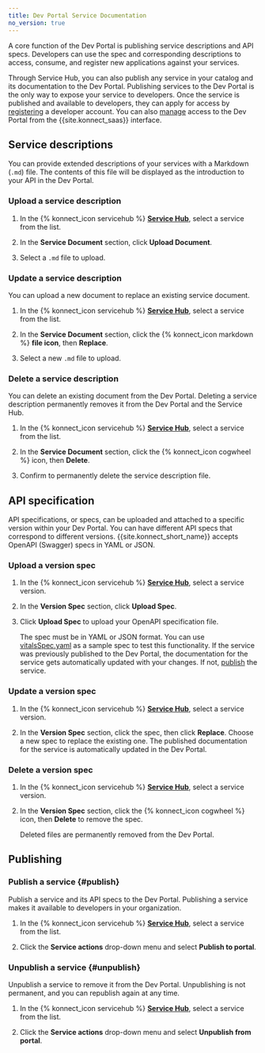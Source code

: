 ```yaml
---
title: Dev Portal Service Documentation
no_version: true
---
```


A core function of the Dev Portal is publishing service descriptions and API specs. Developers can use the spec and corresponding descriptions to access, consume, and register new applications against your services.

Through Service Hub, you can also publish any service in your catalog and its
documentation to the Dev Portal. Publishing services to the Dev Portal is the only way to expose your service to developers. Once the service is published and available to developers, they can apply for access by [registering](/konnect/dev-portal/dev-reg/) a developer account. You can also [manage](/konnect/dev-portal/access-and-approval/manage-devs/) access to the Dev Portal from the {{site.konnect_saas}} interface.

## Service descriptions

You can provide extended descriptions of your services with a Markdown (`.md`) file. The contents of this file will be displayed as the introduction to your API in the Dev Portal.

### Upload a service description

1. In the {% konnect_icon servicehub %} [**Service Hub**](https://cloud.konghq.com/servicehub), select a service from the list.

1. In the **Service Document** section, click **Upload Document**.

1. Select a `.md` file to upload.

### Update a service description

You can upload a new document to replace an existing service document.

1. In the {% konnect_icon servicehub %} [**Service Hub**](https://cloud.konghq.com/servicehub), select a service from the list.

1. In the **Service Document** section, click the {% konnect_icon markdown %} **file icon**, then **Replace**.

1. Select a new `.md` file to upload.

### Delete a service description

You can delete an existing document from the Dev Portal. Deleting a service description permanently removes it from the Dev Portal and the Service Hub.

1. In the {% konnect_icon servicehub %} [**Service Hub**](https://cloud.konghq.com/servicehub), select a service from the list.

1. In the **Service Document** section, click the {% konnect_icon cogwheel %} icon, then **Delete**.

1. Confirm to permanently delete the service description file.

## API specification

API specifications, or specs, can be uploaded and attached to a specific version within your Dev Portal.
You can have different API specs that correspond to different versions.
{{site.konnect_short_name}} accepts OpenAPI (Swagger) specs in YAML or JSON.

### Upload a version spec

1. In the {% konnect_icon servicehub %} [**Service Hub**](https://cloud.konghq.com/servicehub), select a service version.

1. In the **Version Spec** section, click **Upload Spec**.

1. Click **Upload Spec** to upload your OpenAPI specification file.

    The spec must be in YAML or JSON format. You
    can use [vitalsSpec.yaml](/konnect/vitalsSpec.yaml) as a sample spec to test this functionality.
    If the service was previously published to the Dev Portal, the documentation
    for the service gets automatically updated with your changes. If not,
    [publish](/konnect/servicehub/service-documentation/#publishing) the service.

### Update a version spec

1. In the {% konnect_icon servicehub %} [**Service Hub**](https://cloud.konghq.com/servicehub), select a service version.

1. In the **Version Spec** section, click the spec, then click **Replace**.
Choose a new spec to replace the existing one.
The published documentation for the service is automatically updated in the Dev Portal.

### Delete a version spec

1. In the {% konnect_icon servicehub %} [**Service Hub**](https://cloud.konghq.com/servicehub), select a service version.

1. In the **Version Spec** section, click the {% konnect_icon cogwheel %} icon, then **Delete** to remove the spec.

    Deleted files are permanently removed from the Dev Portal.

## Publishing

### Publish a service {#publish}

Publish a service and its API specs to the Dev Portal. Publishing a service makes it available to developers in your organization.

1. In the {% konnect_icon servicehub %} [**Service Hub**](https://cloud.konghq.com/servicehub), select a service from the list.

1. Click the **Service actions** drop-down menu and select **Publish to portal**.

### Unpublish a service {#unpublish}

Unpublish a service to remove it from the Dev Portal. Unpublishing is not permanent, and you can republish again at any time.

1. In the {% konnect_icon servicehub %} [**Service Hub**](https://cloud.konghq.com/servicehub), select a service from the list.

1. Click the **Service actions** drop-down menu and select **Unpublish from portal**.
